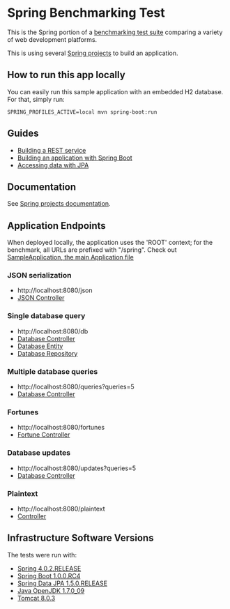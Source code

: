 # Spring Benchmarking Test

This is the Spring portion of a [benchmarking test suite](../) comparing a variety of web development platforms.

This is using several [Spring projects](https://spring.io/projects) to build an application.

## How to run this app locally

You can easily run this sample application with an embedded H2 database.
For that, simply run:

    SPRING_PROFILES_ACTIVE=local mvn spring-boot:run

## Guides
* [Building a REST service](https://spring.io/guides/gs/rest-service/)
* [Building an application with Spring Boot](https://spring.io/guides/gs/spring-boot/)
* [Accessing data with JPA](https://spring.io/guides/gs/accessing-data-jpa/)

## Documentation
See [Spring projects documentation](https://spring.io/docs).

## Application Endpoints

When deployed locally, the application uses the 'ROOT' context; for the benchmark, all
URLs are prefixed with "/spring".
Check out [SampleApplication, the main Application file](src/main/java/com/techempower/spring/SampleApplication.java)

### JSON serialization

* http://localhost:8080/json
* [JSON Controller](src/main/java/com/techempower/spring/web/HelloController.java)

### Single database query

* http://localhost:8080/db
* [Database Controller](src/main/java/com/techempower/spring/web/WorldDatabaseController.java)
* [Database Entity](src/main/java/com/techempower/spring/domain/World.java)
* [Database Repository](src/main/java/com/techempower/spring/service/WorldRepository.java)

### Multiple database queries

* http://localhost:8080/queries?queries=5
* [Database Controller](src/main/java/com/techempower/spring/web/WorldDatabaseController.java)

### Fortunes

* http://localhost:8080/fortunes
* [Fortune Controller](src/main/java/com/techempower/spring/web/FortuneController.java)

### Database updates

* http://localhost:8080/updates?queries=5
* [Database Controller](src/main/java/com/techempower/spring/web/WorldDatabaseController.java)

### Plaintext

* http://localhost:8080/plaintext
* [Controller](src/main/java/com/techempower/spring/web/HelloController.java)


## Infrastructure Software Versions
The tests were run with:

* [Spring 4.0.2.RELEASE](http://projects.spring.io/spring-framework/)
* [Spring Boot 1.0.0.RC4](http://projects.spring.io/spring-boot/)
* [Spring Data JPA 1.5.0.RELEASE](http://projects.spring.io/spring-data-jpa/)
* [Java OpenJDK 1.7.0_09](http://openjdk.java.net/)
* [Tomcat 8.0.3](https://tomcat.apache.org/)